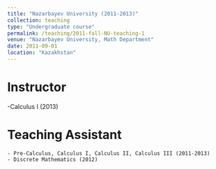 ```yaml
---
title: "Nazarbayev University (2011-2013)"
collection: teaching
type: "Undergraduate course"
permalink: /teaching/2011-fall-NU-teaching-1
venue: "Nazarbayev University, Math Department"
date: 2011-09-01
location: "Kazakhstan"
---
```

Instructor
===
  -Calculus I (2013)
  
Teaching Assistant
===
	- Pre-Calculus, Calculus I, Calculus II, Calculus III (2011-2013)
	- Discrete Mathematics (2012)


